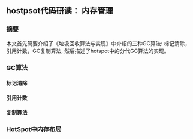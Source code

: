 ## hostpsot代码研读： 内存管理
### 摘要
本文首先简要介绍了《垃圾回收算法与实现》中介绍的三种GC算法: 标记清除，引用计数，GC复制算法, 然后描述了hotspot中的分代GC算法的实现。

### GC算法
#### 标记清除

#### 引用计数
#### 复制算法

### HotSpot中内存布局
